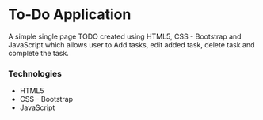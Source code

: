 # To-Do Application
A simple single page TODO created using HTML5, CSS - Bootstrap and JavaScript which allows user to Add tasks, edit added task, delete task and complete the task. 

### Technologies
* HTML5
* CSS - Bootstrap
* JavaScript

